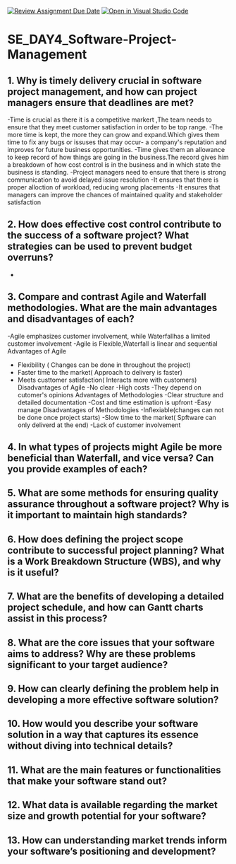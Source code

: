 [![Review Assignment Due Date](https://classroom.github.com/assets/deadline-readme-button-22041afd0340ce965d47ae6ef1cefeee28c7c493a6346c4f15d667ab976d596c.svg)](https://classroom.github.com/a/9pw6JKcu)
[![Open in Visual Studio Code](https://classroom.github.com/assets/open-in-vscode-2e0aaae1b6195c2367325f4f02e2d04e9abb55f0b24a779b69b11b9e10269abc.svg)](https://classroom.github.com/online_ide?assignment_repo_id=18484705&assignment_repo_type=AssignmentRepo)
# SE_DAY4_Software-Project-Management
## 1. Why is timely delivery crucial in software project management, and how can project managers ensure that deadlines are met?
-Time is crucial as there  it is a competitive markert ,The team needs to ensure that they meet customer satisfaction in order to be top range.
-The more time is kept, the more they can grow and expand.Which gives them time to fix any bugs or issuses that may occur- a company's reputation and improves for future business opportunities.
-Time gives them an allowance to keep record of how things are going in the business.The record gives him a breakdown of how cost control is in the  business and in which state the business is standing. 
-Project managers need to ensure that there is strong communication to avoid delayed issue resolution
-It ensures that there is proper alloction of workload, reducing wrong placements 
-It ensures that managers can improve the chances of maintained quality and stakeholder satisfaction 
## 2. How does effective cost control contribute to the success of a software project? What strategies can be used to prevent budget overruns?
-
## 3. Compare and contrast Agile and Waterfall methodologies. What are the main advantages and disadvantages of each?
-Agile emphasizes customer involvement, while Waterfallhas a limited customer involvement
-Agile is Flexible,Waterfall is linear and sequential
Advantages of Agile
- Flexibility ( Changes can be done in throughout the project)
- Faster time to the market( Approach to delivery is faster)
- Meets custtomer satisfaction( Interacts more with customers)
  Disadvantages of Agile
-No clear
-High costs
-They depend on cutomer's opinions
Advantages of Methodologies
-Clear structure and detailed documentation
-Cost and time estimation is upfront
-Easy manage
Disadvantages of Methodologies
-Inflexiable(changes can not be done once project starts)
-Slow time to the market( Spftware can only deliverd at the end)
-Lack of customer involvement
## 4. In what types of projects might Agile be more beneficial than Waterfall, and vice versa? Can you provide examples of each?

## 5. What are some methods for ensuring quality assurance throughout a software project? Why is it important to maintain high standards?
## 6. How does defining the project scope contribute to successful project planning? What is a Work Breakdown Structure (WBS), and why is it useful?
## 7. What are the benefits of developing a detailed project schedule, and how can Gantt charts assist in this process?
## 8. What are the core issues that your software aims to address? Why are these problems significant to your target audience?
## 9. How can clearly defining the problem help in developing a more effective software solution?
## 10. How would you describe your software solution in a way that captures its essence without diving into technical details?
## 11. What are the main features or functionalities that make your software stand out?
## 12. What data is available regarding the market size and growth potential for your software?
## 13. How can understanding market trends inform your software’s positioning and development?
